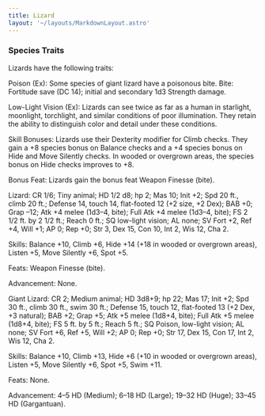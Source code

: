 ```yaml
---
title: Lizard
layout: '~/layouts/MarkdownLayout.astro'
---
```

###  Species Traits

Lizards have the following traits:

Poison (Ex): Some species of giant lizard have a poisonous bite. Bite:
Fortitude save (DC 14); initial and secondary 1d3 Strength damage.

Low-Light Vision (Ex): Lizards can see twice as far as a human in starlight,
moonlight, torchlight, and similar conditions of poor illumination. They
retain the ability to distinguish color and detail under these conditions.

Skill Bonuses: Lizards use their Dexterity modifier for Climb checks. They
gain a +8 species bonus on Balance checks and a +4 species bonus on Hide and
Move Silently checks. In wooded or overgrown areas, the species bonus on Hide
checks improves to +8.

Bonus Feat: Lizards gain the bonus feat Weapon Finesse (bite).

Lizard: CR 1/6; Tiny animal; HD 1/2 d8; hp 2; Mas 10; Init +2; Spd 20 ft.,
climb 20 ft.; Defense 14, touch 14, flat-footed 12 (+2 size, +2 Dex); BAB +0;
Grap –12; Atk +4 melee (1d3–4, bite); Full Atk +4 melee (1d3–4, bite); FS 2
1/2 ft. by 2 1/2 ft.; Reach 0 ft.; SQ low-light vision; AL none; SV Fort +2,
Ref +4, Will +1; AP 0; Rep +0; Str 3, Dex 15, Con 10, Int 2, Wis 12, Cha 2.

Skills: Balance +10, Climb +6, Hide +14 (+18 in wooded or overgrown areas),
Listen +5, Move Silently +6, Spot +5.

Feats: Weapon Finesse (bite).

Advancement: None.

Giant Lizard: CR 2; Medium animal; HD 3d8+9; hp 22; Mas 17; Init +2; Spd 30
ft., climb 30 ft., swim 30 ft.; Defense 15, touch 12, flat-footed 13 (+2 Dex,
+3 natural); BAB +2; Grap +5; Atk +5 melee (1d8+4, bite); Full Atk +5 melee
(1d8+4, bite); FS 5 ft. by 5 ft.; Reach 5 ft.; SQ Poison, low-light vision; AL
none; SV Fort +6, Ref +5, Will +2; AP 0; Rep +0; Str 17, Dex 15, Con 17, Int
2, Wis 12, Cha 2.

Skills: Balance +10, Climb +13, Hide +6 (+10 in wooded or overgrown areas),
Listen +5, Move Silently +6, Spot +5, Swim +11.

Feats: None.

Advancement: 4–5 HD (Medium); 6–18 HD (Large); 19–32 HD (Huge); 33–45 HD
(Gargantuan).

